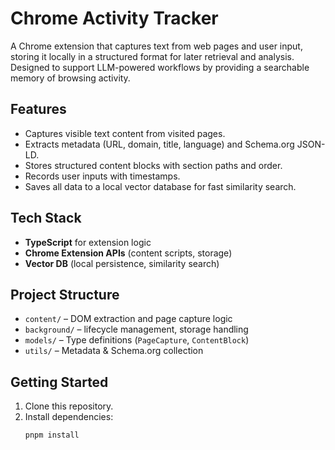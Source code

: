 # Chrome Activity Tracker

A Chrome extension that captures text from web pages and user input, storing it locally in a structured format for later retrieval and analysis. Designed to support LLM-powered workflows by providing a searchable memory of browsing activity.

## Features
- Captures visible text content from visited pages.
- Extracts metadata (URL, domain, title, language) and Schema.org JSON-LD.
- Stores structured content blocks with section paths and order.
- Records user inputs with timestamps.
- Saves all data to a local vector database for fast similarity search.

## Tech Stack
- **TypeScript** for extension logic  
- **Chrome Extension APIs** (content scripts, storage)  
- **Vector DB** (local persistence, similarity search)

## Project Structure
- `content/` – DOM extraction and page capture logic  
- `background/` – lifecycle management, storage handling  
- `models/` – Type definitions (`PageCapture`, `ContentBlock`)  
- `utils/` – Metadata & Schema.org collection

## Getting Started
1. Clone this repository.
2. Install dependencies:
   ```bash
   pnpm install
